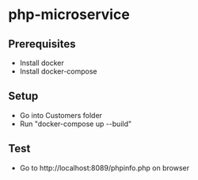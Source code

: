 # php-microservice

## Prerequisites
- Install docker
- Install docker-compose

## Setup
- Go into Customers folder
- Run "docker-compose up --build"

## Test
- Go to http://localhost:8089/phpinfo.php on browser